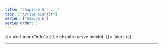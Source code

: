 ```yaml
---
title: "Chapitre 5 - ..."
tags: ["Arrive bientôt"]
series: ["Samira E"]
series_order: 5
---
```




{{< alert icon="info">}}
Le chapitre arrive bientôt.
{{< /alert >}}

---